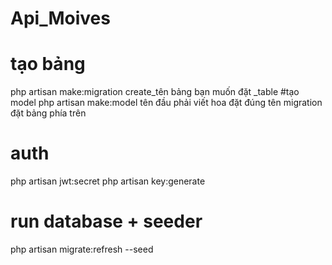 # Api_Moives

# tạo bảng

php artisan make:migration create_tên bảng bạn muốn đặt \_table
#tạo model
php artisan make:model tên đầu phải viết hoa đặt đúng tên migration đặt bảng phía trên

# auth

php artisan jwt:secret
php artisan key:generate

# run database + seeder

php artisan migrate:refresh --seed
